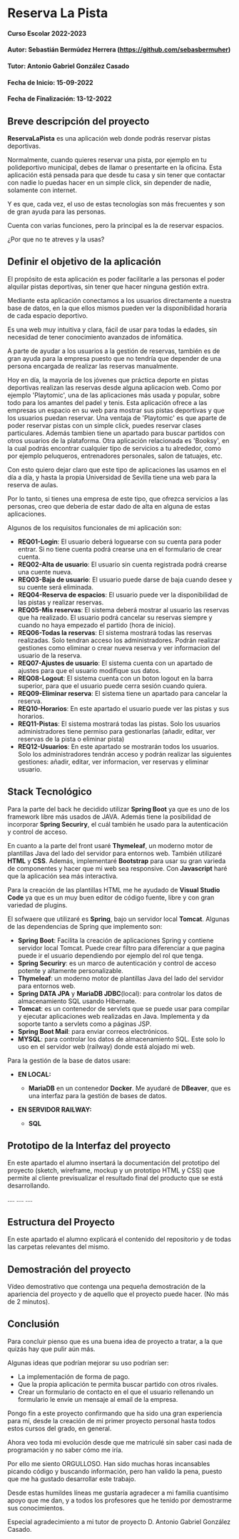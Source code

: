 # Reserva La Pista

#### Curso Escolar 2022-2023
#### Autor: Sebastián Bermúdez Herrera (https://github.com/sebasbermuher)
#### Tutor: Antonio Gabriel González Casado
#### Fecha de Inicio: 15-09-2022
#### Fecha de Finalización: 13-12-2022

## Breve descripción del proyecto

**ReservaLaPista** es una aplicación web donde podrás reservar pistas deportivas.

Normalmente, cuando quieres reservar una pista, por ejemplo en tu polideportivo municipal, debes de llamar o presentarte en la oficina. Esta aplicación está pensada para que desde tu casa y sin tener que contactar con nadie lo puedas hacer en un simple click, sin depender de nadie, solamente con internet.

Y es que, cada vez, el uso de estas tecnologías son más frecuentes y son de gran ayuda para las personas.

Cuenta con varias funciones, pero la principal es la de reservar espacios.

¿Por que no te atreves y la usas?

## Definir el objetivo de la aplicación
El propósito de esta aplicación es poder facilitarle a las personas el poder alquilar pistas deportivas, sin tener que hacer ninguna gestión extra. 

Mediante esta aplicación conectamos a los usuarios directamente a nuestra base de datos, en la que ellos mismos pueden ver la disponibilidad horaria de cada espacio deportivo.

Es una web muy intuitiva y clara, fácil de usar para todas la edades, sin necesidad de tener conocimiento avanzados de infomática.

A parte de ayudar a los usuarios a la gestión de reservas, también es de gran ayuda para la empresa puesto que no tendría que depender de una persona encargada de realizar las reservas manualmente.

Hoy en día, la mayoría de los jóvenes que práctica deporte en pistas deportivas realizan las reservas desde alguna aplicacion web. Como por ejemplo 'Playtomic', una de las aplicaciones más usada y popular, sobre todo para los amantes del padel y tenis.
Esta aplicación ofrece a las empresas un espacio en su web para mostrar sus pistas deportivas y que los usuarios puedan reservar.
Una ventaja de 'Playtomic' es que aparte de poder reservar pistas con un simple click, puedes reservar clases particulares.
Además tambien tiene un apartado para buscar partidos con otros usuarios de la plataforma.
Otra aplicación relacionada es 'Booksy', en la cual podrás encontrar cualquier tipo de servicios a tu alrededor, como por ejemplo peluqueros, entrenadores personales, salon de tatuajes, etc.

Con esto quiero dejar claro que este tipo de aplicaciones las usamos en el día a día, y hasta la propia Universidad de Sevilla tiene una web para la reserva de aulas.

Por lo tanto, si tienes una empresa de este tipo, que ofrezca servicios a las personas, creo que deberia de estar dado de alta en alguna de estas aplicaciones.


Algunos de los requisitos funcionales de mi aplicación son:

- **REQ01-Login**: El usuario deberá loguearse con su cuenta para poder entrar. Si no tiene cuenta podrá crearse una en el formulario de crear cuenta.
- **REQ02-Alta de usuario**: El usuario sin cuenta registrada podrá crearse una cuente nueva.
- **REQ03-Baja de usuario**: El usuario puede darse de baja cuando desee y su cuente será eliminada.
- **REQ04-Reserva de espacios**: El usuario puede ver la disponibilidad de las pistas y realizar reservas.
- **REQ05-Mis reservas**: El sistema deberá mostrar al usuario las reservas que ha realizado. El usuario podrá cancelar su reservas siempre y cuando no haya empezado el partido (hora de inicio).
- **REQ06-Todas la reservas**: El sistema mostrará todas las reservas realizadas. Solo tendran acceso los administradores. Podrán realizar gestiones como eliminar o crear nueva reserva y ver informacion del usuario de la reserva.
- **REQ07-Ajustes de usuario**: El sistema cuenta con un apartado de ajustes para que el usuario modifique sus datos.
- **REQ08-Logout**: El sistema cuenta con un boton logout en la barra superior, para que el usuario puede cerra sesión cuando quiera.
- **REQ09-Eliminar reserva**: El sistema tiene un apartado para cancelar la reserva.
- **REQ10-Horarios**: En este apartado el usuario puede ver las pistas y sus horarios.
- **REQ11-Pistas**: El sistema mostrará todas las pistas. Solo los usuarios administradores tiene permiso para gestionarlas (añadir, editar, ver reservas de la pista o eliminar pista)
- **REQ12-Usuarios**: En este apartado se mostrarán todos los usuarios. Solo los administradores tendrán acceso y podrán realizar las siguientes gestiones: añadir, editar, ver informacion, ver reservas y eliminar usuario.

## Stack Tecnológico
Para la parte del back he decidido utilizar **Spring Boot** ya que es uno de los framework libre más usados de JAVA. Además tiene la posibilidad de incorporar **Spring Securiry**, el cuál también he usado para la autenticación y control de acceso.

En cuanto a la parte del front usaré **Thymeleaf**, un moderno motor de plantillas Java del lado del servidor para entornos web. También utilizaré **HTML** y **CSS**. Además, implementaré **Bootstrap** para usar su gran varieda de componentes y hacer que mi web sea responsive.
Con **Javascript** haré que la aplicación sea más interactiva.

Para la creación de las plantillas HTML me he ayudado de **Visual Studio Code** ya que es un muy buen editor de código fuente, libre y con gran variedad de plugins.

El sofwaere que utilizaré es **Spring**, bajo un servidor local **Tomcat**. 
Algunas de las dependencias de Spring que implemento son:
- **Spring Boot**: Facilita la creación de aplicaciones Spring y contiene servidor local Tomcat. Puede crear filtro para diferenciar a que pagina puede ir el usuario dependiendo por ejemplo del rol que tenga.
- **Spring Securiry**: es un marco de autenticación y control de acceso potente y altamente personalizable.
- **Thymeleaf**: un moderno motor de plantillas Java del lado del servidor para entornos web.
- **Spring DATA JPA** y **MariaDB JDBC**(local): para controlar los datos de almacenamiento SQL usando Hibernate.
- **Tomcat**: es un contenedor de servlets que se puede usar para compilar y ejecutar aplicaciones web realizadas en Java. Implementa y da soporte tanto a servlets como a páginas JSP.
- **Spring Boot Mail**: para enviar correos electrónicos.
- **MYSQL**: para controlar los datos de almacenamiento SQL. Este solo lo uso en el servidor web (railway) donde está alojado mi web.


Para la gestión de la base de datos usare:
- **EN LOCAL:**
    - **MariaDB** en un contenedor **Docker**. Me ayudaré de **DBeaver**, que es una interfaz para la gestión de bases de datos.

- **EN SERVIDOR RAILWAY:** 
    - **SQL**

## Prototipo de la Interfaz del proyecto

En este apartado el alumno insertará la documentación del prototipo del proyecto (sketch, wireframe, mockup y un prototipo HTML y CSS)  que permite al cliente previsualizar el resultado final del producto que se está desarrollando.

....
....
....

## Estructura del Proyecto

En este apartado el alumno explicará el contenido del repositorio y de todas las carpetas relevantes del mismo.

## Demostración del proyecto

Vídeo demostrativo que contenga una pequeña demostración de la apariencia del proyecto y de aquello que el proyecto puede hacer. (No más de 2 minutos).


## Conclusión
Para concluir pienso que es una buena idea de proyecto a tratar, a la que quizás hay que pulir aún más.

Algunas ideas que podrían mejorar su uso podrían ser:

-	La implementación de forma de pago.
-	Que la propia aplicación te permita buscar partido con otros rivales.
-	Crear un formulario de contacto en el que el usuario rellenando un formulario le envíe un mensaje al email de la empresa.

Pongo fin a este proyecto confirmando que ha sido una gran experiencia para mí, desde la creación de mi primer proyecto personal hasta todos estos cursos del grado, en general. 

Ahora veo toda mi evolución desde que me matriculé sin saber casi nada de programación y no saber cómo me iría.

Por ello me siento ORGULLOSO.
Han sido muchas horas incansables picando código y buscando información, pero han valido la pena, puesto que me ha gustado desarrollar este trabajo.

Desde estas humildes líneas me gustaría agradecer a mi familia cuantísimo apoyo que me dan, y a todos los profesores que he tenido por demostrarme sus conocimientos.

Especial agradecimiento a mi tutor de proyecto D. Antonio Gabriel González Casado.
